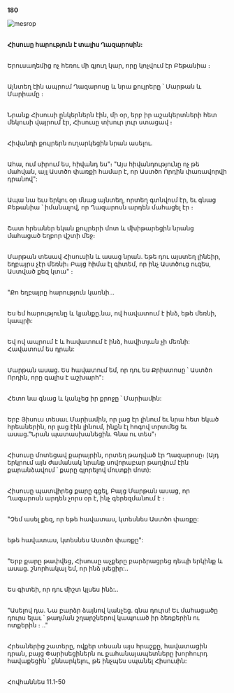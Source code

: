 **180**

![mesrop](https://volamar.ru/audio_video/foto/01/detbible/B376.BMP)

\
**Հիսուսը հարություն է տալիս Ղազարոսին:**

\
Երուսաղեմից ոչ հեռու մի գյուղ կար, որը կոչվում էր Բեթանիա ։

\
Այնտեղ էին ապրում Ղազարոսը և նրա քույրերը ՝ Մարթան և Մարիամը ։

\
Նրանք Հիսուսի ընկերներն էին, մի օր, երբ իր աշակերտների հետ մեկուսի վայրում էր, Հիսուսը տխուր լուր ստացավ ։

\
Հիվանդի քույրերն ուղարկեցին նրան ասելու.

\
Ահա, ում սիրում ես, հիվանդ ես"։ "Այս հիվանդությունը ոչ թե մահվան, այլ Աստծո փառքի համար է, որ Աստծո Որդին փառավորվի դրանով":

\
Ապա նա եւս երկու օր մնաց այնտեղ, որտեղ գտնվում էր, եւ գնաց Բեթանիա ՝ իմանալով, որ Ղազարոսն արդեն մահացել էր ։

\
Շատ հրեաներ եկան քույրերի մոտ և մխիթարեցին նրանց մահացած եղբոր վշտի մեջ։

\
Մարթան տեսավ Հիսուսին և ասաց նրան. եթե դու այստեղ լինեիր, եղբայրս չէր մեռնի։ Բայց հիմա էլ գիտեմ, որ ինչ Աստծուց ուզես, Աստված քեզ կտա" ։

\
"Քո եղբայրը հարություն կառնի...

\
Ես եմ հարությունը և կյանքը.նա, ով հավատում է ինձ, եթե մեռնի, կապրի:

\
Եվ ով ապրում է և հավատում է ինձ, հավիտյան չի մեռնի: Հավատում ես դրան:

\
Մարթան ասաց. Ես հավատում եմ, որ դու ես Քրիստոսը ՝ Աստծո Որդին, որը գալիս է աշխարհ":

\
Հետո նա գնաց և կանչեց իր քրոջը ՝ Մարիամին:

\
Երբ Յիսուս տեսաւ Մարիամին, որ լաց էր լինում եւ նրա հետ եկած հրեաներին, որ լաց էին լինում, ինքն էլ հոգով տրտմեց եւ ասաց."Նրան պատասխանեցին. Գնա ու տես"։

\
Հիսուսը մոտեցավ քարայրին, որտեղ թաղված էր Ղազարոսը։ (Այդ երկրում այն ժամանակ նրանք սովորաբար թաղվում էին քարանձավում ՝ քարը գլորելով մուտքի մոտ):

\
Հիսուսը պատվիրեց քարը գցել, Բայց Մարթան ասաց, որ Ղազարոսն արդեն չորս օր է, ինչ գերեզմանում է ։

\
"Չեմ ասել քեզ, որ եթե հավատաս, կտեսնես Աստծո փառքը:

\
եթե հավատաս, կտեսնես Աստծո փառքը":

\
"Երբ քարը թափվեց, Հիսուսը աչքերը բարձրացրեց դեպի երկինք և ասաց. շնորհակալ եմ, որ ինձ լսեցիր:..

\
Ես գիտեի, որ դու միշտ կլսես ինձ:..

\
"Ասելով դա. Նա բարձր ձայնով կանչեց. գնա դուրս! Եւ մահացածը դուրս ելաւ ՝ թաղման շղարշներով կապուած իր ձեռքերին ու ոտքերին ։ .."

\
Հրեաներից շատերը, ովքեր տեսան այս հրաշքը, հավատացին դրան, բայց Փարիսեցիներն ու քահանայապետները խորհուրդ հավաքեցին ՝ քննարկելու, թե ինչպես սպանել Հիսուսին:

\
Հովհաննես 11.1-50
